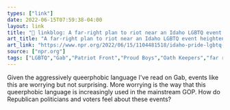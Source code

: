 ```yaml
---
types: ["link"]
date: 2022-06-15T07:59:38-04:00
layout: link
title: "🔗 linkblog: A far-right plan to riot near an Idaho LGBTQ event heightens safety concerns at Pride : NPR'"
art_title: "A far-right plan to riot near an Idaho LGBTQ event heightens safety concerns at Pride : NPR"
art_link: "https://www.npr.org/2022/06/15/1104481518/idaho-pride-lgbtq-patriot-front"
source: ["npr.org"]
tags: ["LGBTQ","Gab","Patriot Front","Proud Boys","Oath Keepers","far right"]
---
```

Given the aggressively queerphobic language I've read on Gab, events like this are worrying but not surprising. More worrying is the way that this queerphobic language is increasingly used in the mainstream GOP. How do Republican politicians and voters feel about these events?
 
